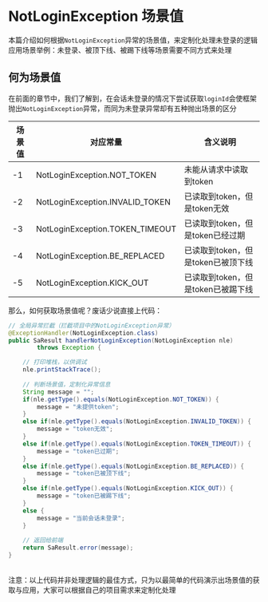 # NotLoginException 场景值

本篇介绍如何根据`NotLoginException`异常的场景值，来定制化处理未登录的逻辑 <br/>
应用场景举例：未登录、被顶下线、被踢下线等场景需要不同方式来处理 


## 何为场景值
在前面的章节中，我们了解到，在会话未登录的情况下尝试获取`loginId`会使框架抛出`NotLoginException`异常，而同为未登录异常却有五种抛出场景的区分 

| 场景值  | 对应常量  |  含义说明                         |
|---     |---        |---                            |
| -1      | NotLoginException.NOT_TOKEN  |  未能从请求中读取到token         |
| -2      | NotLoginException.INVALID_TOKEN|  已读取到token，但是token无效  |
| -3      | NotLoginException.TOKEN_TIMEOUT|  已读取到token，但是token已经过期  |
| -4      | NotLoginException.BE_REPLACED| 已读取到token，但是token已被顶下线  |
| -5      | NotLoginException.KICK_OUT| 已读取到token，但是token已被踢下线  |



那么，如何获取场景值呢？废话少说直接上代码：


``` java
// 全局异常拦截（拦截项目中的NotLoginException异常）
@ExceptionHandler(NotLoginException.class)
public SaResult handlerNotLoginException(NotLoginException nle)
		throws Exception {

	// 打印堆栈，以供调试
	nle.printStackTrace(); 
	
	// 判断场景值，定制化异常信息 
	String message = "";
	if(nle.getType().equals(NotLoginException.NOT_TOKEN)) {
		message = "未提供token";
	}
	else if(nle.getType().equals(NotLoginException.INVALID_TOKEN)) {
		message = "token无效";
	}
	else if(nle.getType().equals(NotLoginException.TOKEN_TIMEOUT)) {
		message = "token已过期";
	}
	else if(nle.getType().equals(NotLoginException.BE_REPLACED)) {
		message = "token已被顶下线";
	}
	else if(nle.getType().equals(NotLoginException.KICK_OUT)) {
		message = "token已被踢下线";
	}
	else {
		message = "当前会话未登录";
	}
	
	// 返回给前端
	return SaResult.error(message);
}
```

<br/>
注意：以上代码并非处理逻辑的最佳方式，只为以最简单的代码演示出场景值的获取与应用，大家可以根据自己的项目需求来定制化处理


